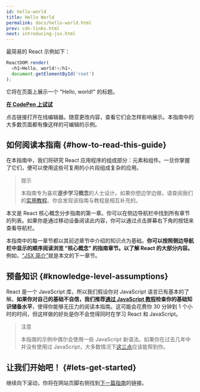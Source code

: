 ```yaml
---
id: hello-world
title: Hello World
permalink: docs/hello-world.html
prev: cdn-links.html
next: introducing-jsx.html
---
```


最简易的 React 示例如下：

```js
ReactDOM.render(
  <h1>Hello, world!</h1>,
  document.getElementById('root')
);
```

它将在页面上展示一个 "Hello, world!" 的标题。

**[在 CodePen 上试试](https://codepen.io/gaearon/pen/rrpgNB?editors=1010)**

点击链接打开在线编辑器。随意更改内容，查看它们会怎样影响展示。本指南中的大多数页面都有像这样的可编辑的示例。


## 如何阅读本指南 {#how-to-read-this-guide}

在本指南中，我们将研究 React 应用程序的组成部分：元素和组件。一旦你掌握了它们，便可以使用这些可复用的小片段组成复杂的应用。

>提示
>
>本指南专为喜欢**逐步学习概念**的人士设计。如果你想边学边做，请查阅我们的[实用教程](/tutorial/tutorial.html)。你会发现该指南与教程是相互补充的。

本文是 React 核心概念分步指南的第一章。你可以在侧边导航栏中找到所有章节的列表。如果你是通过移动设备阅读此内容，你可以通过点击屏幕右下角的按钮来查看导航栏。

本指南中的每一章节都以其前述章节中介绍的知识点为基础。**你可以按照侧边导航栏中显示的顺序阅读浏览 “核心概念” 的指南章节。以了解 React 的大部分内容。** 例如，[“JSX 简介”](/docs/introducing-jsx.html)就是本文的下一章节。

## 预备知识 {#knowledge-level-assumptions}

React 是一个 JavaScript 库，所以我们假设你对 JavaScript 语言已有基本的了解。**如果你对自己的基础不自信，我们推荐[通过 JavaScript 教程](https://developer.mozilla.org/en-US/docs/Web/JavaScript/A_re-introduction_to_JavaScript)检查你的基础知识储备水平**，使得你能够无压力的阅读本指南。这可能会花费你 30 分钟到 1 个小时的时间，但这样做的好处是你不会觉得同时在学习 React 和 JavaScript。

>注意
>
>本指南的示例中偶尔会使用一些 JavaScript 新语法。如果你在过去几年中并没有使用过 JavaScript，大多数情况下[这三点](https://gist.github.com/gaearon/683e676101005de0add59e8bb345340c)应该能帮到你。


## 让我们开始吧！ {#lets-get-started}

继续向下滚动，你将在网站页脚右侧找到[下一篇指南](/docs/introducing-jsx.html)的链接。


